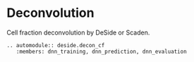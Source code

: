 Deconvolution
=============

Cell fraction deconvolution by DeSide or Scaden.

```{eval-rst}
.. automodule:: deside.decon_cf
   :members: dnn_training, dnn_prediction, dnn_evaluation
```




